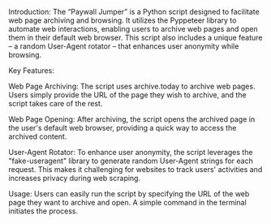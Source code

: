 Introduction:
The “Paywall Jumper” is a Python script designed to facilitate web page archiving and browsing. It utilizes the Pyppeteer library to automate web interactions, enabling users to archive web pages and open them in their default web browser. This script also includes a unique feature – a random User-Agent rotator – that enhances user anonymity while browsing.

Key Features:

Web Page Archiving: The script uses archive.today to archive web pages. Users simply provide the URL of the page they wish to archive, and the script takes care of the rest.

Web Page Opening: After archiving, the script opens the archived page in the user's default web browser, providing a quick way to access the archived content.

User-Agent Rotator: To enhance user anonymity, the script leverages the "fake-useragent" library to generate random User-Agent strings for each request. This makes it challenging for websites to track users' activities and increases privacy during web scraping.

Usage:
Users can easily run the script by specifying the URL of the web page they want to archive and open. A simple command in the terminal initiates the process.


